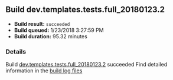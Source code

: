 ## Build dev.templates.tests.full_20180123.2
- **Build result:** `succeeded`
- **Build queued:** 1/23/2018 3:27:59 PM
- **Build duration:** 95.32 minutes
### Details
Build [dev.templates.tests.full_20180123.2](https://winappstudio.visualstudio.com/web/build.aspx?pcguid=a4ef43be-68ce-4195-a619-079b4d9834c2&builduri=vstfs%3a%2f%2f%2fBuild%2fBuild%2f24755) succeeded
Find detailed information in the [build log files](https://uwpctdiags.blob.core.windows.net/buildlogs/dev.templates.tests.full_20180123.2_logs.zip)

